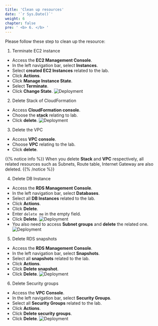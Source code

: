 ```yaml
---
title: 'Clean up resources'
date: '`r Sys.Date()`'
weight: 6
chapter: false
pre: ' <b> 6. </b> '
---
```


Please follow these step to clean up the resource:

1. Terminate EC2 instance

- Access the **EC2 Management Console**.
- In the left navigation bar, select **Instances**.
- Select **created EC2 Instances** related to the lab.
- Click **Actions**.
- Click **Manage Instance State**.
- Select **Terminate**.
- Click **Change State**.
  ![Deployment](../../images/cleanup_1.png)

2. Delete Stack of CloudFormation

- Access **CloudFormation console**.
- Choose the **stack** relating to lab.
- Click **delete**.
  ![Deployment](../../images/cleanup_2.png)

3. Delete the VPC

- Access **VPC console**.
- Choose **VPC** relating to the lab.
- Click **delete**.

{{% notice info %}}
When you delete **Stack** and **VPC** respectively, all related resources such as Subnets, Route table, Internet Gateway are also deleted.
{{% /notice %}}

4. Delete DB Instance

- Access the **RDS Management Console**.
- In the left navigation bar, select **Databases**.
- Select all **DB Instances** related to the lab.
- Click **Actions**.
- Click **Delete**.
- Enter `delete me` in the empty field.
- Click **Delete**.
  ![Deployment](../../images/cleanup_3.png)
- You also need to access **Subnet groups** and **delete** the related one.
  ![Deployment](../../images/cleanup_4.png)

5. Delete RDS snapshots

- Access the **RDS Management Console**.
- In the left navigation bar, select **Snapshots**.
- Select all **snapshots** related to the lab.
- Click **Actions**.
- Click **Delete snapshot**.
- Click **Delete**.
  ![Deployment](../../images/cleanup_5.png)

6. Delete Security groups

- Access the **VPC Console**.
- In the left navigation bar, select **Security Groups**.
- Select all **Security Groups** related to the lab.
- Click **Actions**.
- Click **Delete security groups**.
- Click **Delete**.
  ![Deployment](../../images/cleanup_6.png)
